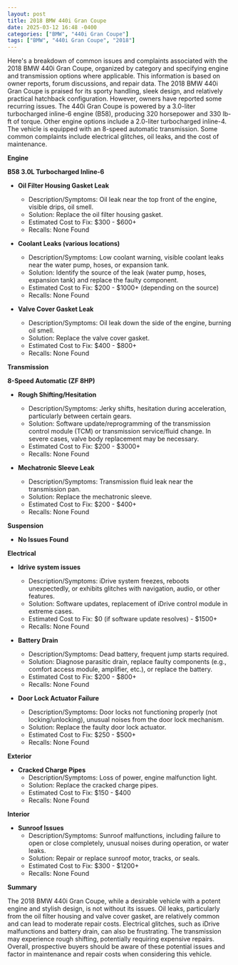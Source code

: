 ```yaml
---
layout: post
title: 2018 BMW 440i Gran Coupe
date: 2025-03-12 16:48 -0400
categories: ["BMW", "440i Gran Coupe"]
tags: ["BMW", "440i Gran Coupe", "2018"]
---
```

Here's a breakdown of common issues and complaints associated with the 2018 BMW 440i Gran Coupe, organized by category and specifying engine and transmission options where applicable. This information is based on owner reports, forum discussions, and repair data. The 2018 BMW 440i Gran Coupe is praised for its sporty handling, sleek design, and relatively practical hatchback configuration. However, owners have reported some recurring issues. The 440i Gran Coupe is powered by a 3.0-liter turbocharged inline-6 engine (B58), producing 320 horsepower and 330 lb-ft of torque. Other engine options include a 2.0-liter turbocharged inline-4. The vehicle is equipped with an 8-speed automatic transmission. Some common complaints include electrical glitches, oil leaks, and the cost of maintenance.

**Engine**

**B58 3.0L Turbocharged Inline-6**

*   **Oil Filter Housing Gasket Leak**
    *   Description/Symptoms: Oil leak near the top front of the engine, visible drips, oil smell.
    *   Solution: Replace the oil filter housing gasket.
    *   Estimated Cost to Fix: $300 - $600+
    *   Recalls: None Found

*   **Coolant Leaks (various locations)**
    *   Description/Symptoms: Low coolant warning, visible coolant leaks near the water pump, hoses, or expansion tank.
    *   Solution: Identify the source of the leak (water pump, hoses, expansion tank) and replace the faulty component.
    *   Estimated Cost to Fix: $200 - $1000+ (depending on the source)
    *   Recalls: None Found

*   **Valve Cover Gasket Leak**
    *   Description/Symptoms: Oil leak down the side of the engine, burning oil smell.
    *   Solution: Replace the valve cover gasket.
    *   Estimated Cost to Fix: $400 - $800+
    *   Recalls: None Found

**Transmission**

**8-Speed Automatic (ZF 8HP)**

*   **Rough Shifting/Hesitation**
    *   Description/Symptoms: Jerky shifts, hesitation during acceleration, particularly between certain gears.
    *   Solution: Software update/reprogramming of the transmission control module (TCM) or transmission service/fluid change. In severe cases, valve body replacement may be necessary.
    *   Estimated Cost to Fix: $200 - $3000+
    *   Recalls: None Found

*   **Mechatronic Sleeve Leak**
    *   Description/Symptoms: Transmission fluid leak near the transmission pan.
    *   Solution: Replace the mechatronic sleeve.
    *   Estimated Cost to Fix: $200 - $400+
    *   Recalls: None Found

**Suspension**

*   **No Issues Found**

**Electrical**

*   **Idrive system issues**
    *   Description/Symptoms: iDrive system freezes, reboots unexpectedly, or exhibits glitches with navigation, audio, or other features.
    *   Solution: Software updates, replacement of iDrive control module in extreme cases.
    *   Estimated Cost to Fix: $0 (if software update resolves) - $1500+
    *   Recalls: None Found

*   **Battery Drain**
    *   Description/Symptoms: Dead battery, frequent jump starts required.
    *   Solution: Diagnose parasitic drain, replace faulty components (e.g., comfort access module, amplifier, etc.), or replace the battery.
    *   Estimated Cost to Fix: $200 - $800+
    *   Recalls: None Found

*   **Door Lock Actuator Failure**
    *   Description/Symptoms: Door locks not functioning properly (not locking/unlocking), unusual noises from the door lock mechanism.
    *   Solution: Replace the faulty door lock actuator.
    *   Estimated Cost to Fix: $250 - $500+
    *   Recalls: None Found

**Exterior**

*   **Cracked Charge Pipes**
    *   Description/Symptoms: Loss of power, engine malfunction light.
    *   Solution: Replace the cracked charge pipes.
    *   Estimated Cost to Fix: $150 - $400
    *   Recalls: None Found

**Interior**

*   **Sunroof Issues**
    *   Description/Symptoms: Sunroof malfunctions, including failure to open or close completely, unusual noises during operation, or water leaks.
    *   Solution: Repair or replace sunroof motor, tracks, or seals.
    *   Estimated Cost to Fix: $300 - $1200+
    *   Recalls: None Found

**Summary**

The 2018 BMW 440i Gran Coupe, while a desirable vehicle with a potent engine and stylish design, is not without its issues. Oil leaks, particularly from the oil filter housing and valve cover gasket, are relatively common and can lead to moderate repair costs. Electrical glitches, such as iDrive malfunctions and battery drain, can also be frustrating. The transmission may experience rough shifting, potentially requiring expensive repairs. Overall, prospective buyers should be aware of these potential issues and factor in maintenance and repair costs when considering this vehicle.

